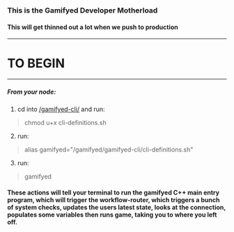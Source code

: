 ### This is the Gamifyed Developer Motherload
#### This will get thinned out a lot when we push to production

***
# TO BEGIN
***

##### From your node:

1. cd into [/gamifyed-cli/](/gamifyed-cli/) and run: 
> chmod u+x cli-definitions.sh
2. run: 
> alias gamifyed="/gamifyed/gamifyed-cli/cli-definitions.sh"
3. run: 
> gamifyed

#### These actions will tell your terminal to run the gamifyed C++ main entry program, which will trigger the workflow-router, which triggers a bunch of system checks, updates the users latest state, looks at the connection, populates some variables then runs game, taking you to where you left off. 


